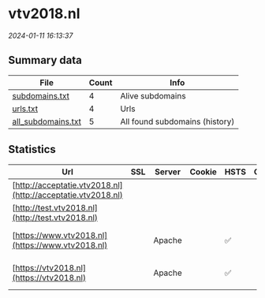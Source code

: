 # vtv2018.nl
*2024-01-11 16:13:37*
## Summary data
| File       | Count | Info |
|------------|-------|------|
|[subdomains.txt](/data/vtv2018.nl/subdomains.txt)|4|Alive subdomains|
|[urls.txt](/data/vtv2018.nl/urls.txt)|4|Urls|
|[all_subdomains.txt](/data/vtv2018.nl/all_subdomains.txt)|5|All found subdomains (history)|
## Statistics
| Url | SSL | Server | Cookie | HSTS | CSP | XFO | XXP | RP | Tech |Title |
|------------|-------|------|------|------|------|------|------|------|------|------|
|[http://acceptatie.vtv2018.nl](http://acceptatie.vtv2018.nl)| || | | | | |:white_check_mark: |||
|[http://test.vtv2018.nl](http://test.vtv2018.nl)| || | | | | |:white_check_mark: |||
|[https://www.vtv2018.nl](https://www.vtv2018.nl)| |Apache| |:white_check_mark: | |:white_check_mark: |:white_check_mark: |:white_check_mark: |Apache HTTP Serv...|Een gezond vooru...|
|[https://vtv2018.nl](https://vtv2018.nl)| |Apache| |:white_check_mark: | |:white_check_mark: |:white_check_mark: |:white_check_mark: |Apache HTTP Serv...|301 Moved Perman...|